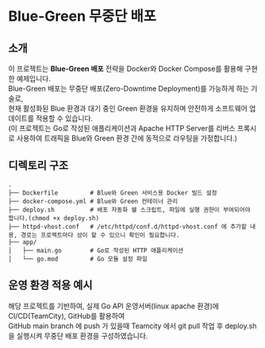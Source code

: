 # Blue-Green 무중단 배포

## 소개

이 프로젝트는 **Blue-Green 배포** 전략을 Docker와 Docker Compose를 활용해 구현한 예제입니다.  
Blue-Green 배포는 무중단 배포(Zero-Downtime Deployment)를 가능하게 하는 기술로,  
현재 활성화된 Blue 환경과 대기 중인 Green 환경을 유지하며 안전하게 소프트웨어 업데이트를 적용할 수 있습니다.  
(이 프로젝트는 Go로 작성된 애플리케이션과 Apache HTTP Server를 리버스 프록시로 사용하여 트래픽을 Blue와 Green 환경 간에 동적으로 라우팅을 가정합니다.)

## 디렉토리 구조

```plaintext
.
├── Dockerfile         # Blue와 Green 서비스용 Docker 빌드 설정
├── docker-compose.yml # Blue와 Green 컨테이너 관리
├── deploy.sh          # 배포 자동화 쉘 스크립트, 파일에 실행 권한이 부여되어야 합니다.(chmod +x deploy.sh)
├── httpd-vhost.conf   # /etc/httpd/conf.d/httpd-vhost.conf 에 추가할 내용, 경로는 프로젝트마다 상이 할 수 있으니 확인이 필요합니다.
├── app/
│   ├── main.go        # Go로 작성된 HTTP 애플리케이션
│   └── go.mod         # Go 모듈 설정 파일
```

## 운영 환경 적용 예시

해당 프로젝트를 기반하여, 실제 Go API 운영서버(linux apache 환경)에 CI/CD(TeamCity), GitHub를 활용하여  
GitHub main branch 에 push 가 있을때 Teamcity 에서 git pull 작업 후 deploy.sh 을 실행시켜 무중단 배포 환경을 구성하였습니다.
